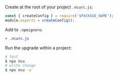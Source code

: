 Create at the root of your project `.ncurc.js`:

```js static
const { createConfig } = require('$PACKAGE_NAME');
module.exports = createConfig();
```

Add to `.npmignore`:

```diff
+ .ncurc.js
```

Run the upgrade within a project:

```bash
# test
$ npx ncu
# write change
$ npx ncu -a
```
